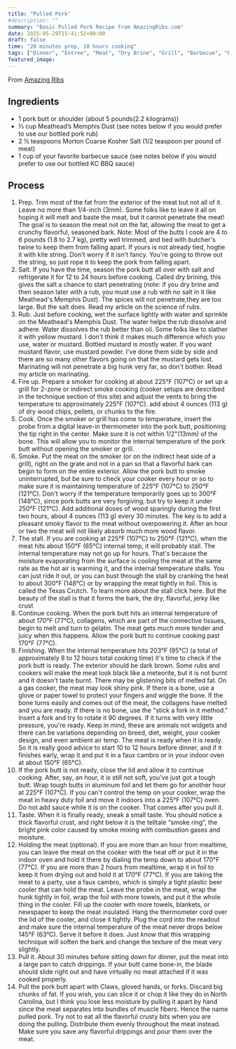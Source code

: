 ```yaml
---
title: "Pulled Pork"
#description: ""
summary: "Basic Pulled Pork Recipe from AmazingRibs.com"
date: 2025-05-29T15:41:52+00:00
draft: false
time: "20 minutes prep, 10 hours cooking"
tags: ["Dinner", "Entree", "Meat", "Dry Brine", "Grill", "Barbecue", "Pork", "Smoking"]
featured_image: 
---
```


From [Amazing Ribs](https://amazingribs.com/tested-recipes/pork-recipes/perfect-pulled-pork-recipe/)

## Ingredients

- 1 pork butt or shoulder (about 5 pounds(2.2 kilograms))
- ⅓ cup Meathead’s Memphis Dust (see notes below if you would prefer to use our bottled pork rub)
- 2 ½ teaspoons Morton Coarse Kosher Salt (1/2 teaspoon per pound of meat)
- 1 cup of your favorite barbecue sauce (see notes below if you would prefer to use our bottled KC BBQ sauce)

## Process

1. Prep. Trim most of the fat from the exterior of the meat but not all of it. Leave no more than 1/4-inch (3mm). Some folks like to leave it all on hoping it will melt and baste the meat, but it cannot penetrate the meat! The goal is to season the meat not on the fat, allowing the meat to get a crunchy flavorful, seasoned bark. Note: Most of the butts I cook are 4 to 6 pounds (1.8 to 2.7 kg), pretty well trimmed, and tied with butcher's twine to keep them from falling apart. If yours is not already tied, hogtie it with kite string. Don't worry if it isn't fancy. You're going to throw out the string, so just rope it to keep the pork from falling apart.
1. Salt. If you have the time, season the pork butt all over with salt and refrigerate it for 12 to 24 hours before cooking. Called dry brining, this gives the salt a chance to start penetrating (note: if you dry brine and then season later with a rub, you must use a rub with no salt in it like Meathead's Memphis Dust). The spices will not penetrate,they are too large. But the salt does. Read my article on the science of rubs.
1. Rub. Just before cooking, wet the surface lightly with water and sprinkle on the Meathead's Memphis Dust. The water helps the rub dissolve and adhere. Water dissolves the rub better than oil. Some folks like to slather it with yellow mustard. I don't think it makes much difference which you use, water or mustard. Bottled mustard is mostly water. If you want mustard flavor, use mustard powder. I've done them side by side and there are so many other flavors going on that the mustard gets lost. Marinating will not penetrate a big hunk very far, so don't bother. Read my article on marinating.
1. Fire up. Prepare a smoker for cooking at about 225°F (107°C) or set up a grill for 2-zone or indirect smoke cooking (cooker setups are described in the technique section of this site) and adjust the vents to bring the temperature to approximately 225°F (107°C). add about 4 ounces (113 g) of dry wood chips, pellets, or chunks to the fire.
1. Cook. Once the smoker or grill has come to temperature, insert the probe from a digital leave-in thermometer into the pork butt, positioning the tip right in the center. Make sure it is not within 1/2"(13mm) of the bone. This will allow you to monitor the internal temperature of the pork butt without opening the smoker or grill.
1. Smoke. Put the meat on the smoker (or on the indirect heat side of a grill), right on the grate and not in a pan so that a flavorful bark can begin to form on the entire exterior. Allow the pork butt to smoke uninterrupted, but be sure to check your cooker every hour or so to make sure it is maintaining temperature of 225°F (107°C) to 250°F (121°C). Don't worry if the temperature temporarily goes up to 300°F (148°C), since pork butts are very forgiving, but try to keep it under 250°F (121°C). Add additional doses of wood sparingly during the first two hours, about 4 ounces (113 g) every 30 minutes. The key is to add a pleasant smoky flavor to the meat without overpowering it. After an hour or two the meat will not likely absorb much more wood flavor.
1. The stall. If you are cooking at 225°F (107°C) to 250°F (121°C), when the meat hits about 150°F (65°C) internal temp, it will probably stall. The internal temperature may not go up for hours. That's because the moisture evaporating from the surface is cooling the meat at the same rate as the hot air is warming it, and the internal temperature stalls. You can just ride it out, or you can bust through the stall by cranking the heat to about 300°F (148°C) or by wrapping the meat tightly in foil. This is called the Texas Crutch. To learn more about the stall click here. But the beauty of the stall is that it forms the bark, the dry, flavorful, jerky like crust
1. Continue cooking. When the pork butt hits an internal temperature of about 170°F (77°C), collagens, which are part of the connective tissues, begin to melt and turn to gelatin. The meat gets much more tender and juicy when this happens. Allow the pork butt to continue cooking past 170°F (77°C).
1. Finishing. When the internal temperature hits 203°F (95°C) (a total of approximately 8 to 12 hours total cooking time) it's time to check if the pork butt is ready. The exterior should be dark brown. Some rubs and cookers will make the meat look black like a meteorite, but it is not burnt and it doesn't taste burnt. There may be glistening bits of melted fat. On a gas cooker, the meat may look shiny pink. If there is a bone, use a glove or paper towel to protect your fingers and wiggle the bone. If the bone turns easily and comes out of the meat, the collagens have melted and you are ready. If there is no bone, use the "stick a fork in it method." Insert a fork and try to rotate it 90 degrees. If it turns with very little pressure, you're ready. Keep in mind, these are animals not widgets and there can be variations depending on breed, diet, weight, your cooker design, and even ambient air temp. The meat is ready when it is ready. So it is really good advice to start 10 to 12 hours before dinner, and if it finishes early, wrap it and put it in a faux cambro or in your indoor oven at about 150°F (65°C).
1. If the pork butt is not ready, close the lid and allow it to continue cooking. After, say, an hour, it is still not soft, you've just got a tough butt. Wrap tough butts in aluminum foil and let them go for another hour at 225°F (107°C). If you can't control the temp on your cooker, wrap the meat in heavy duty foil and move it indoors into a 225°F (107°C) oven. Do not add sauce while it is on the cooker. That comes after you pull it.
1. Taste. When it is finally ready, sneak a small taste. You should notice a thick flavorful crust, and right below it is the telltale “smoke ring”, the bright pink color caused by smoke mixing with combustion gases and moisture.
1. Holding the meat (optional). If you are more than an hour from mealtime, you can leave the meat on the cooker with the heat off or put it in the indoor oven and hold it there by dialing the temp down to about 170°F (77°C). If you are more than 2 hours from mealtime, wrap it in foil to keep it from drying out and hold it at 170°F (77°C). If you are taking the meat to a party, use a faux cambro, which is simply a tight plastic beer cooler that can hold the meat. Leave the probe in the meat, wrap the hunk tightly in foil, wrap the foil with more towels, and put it the whole thing in the cooler. Fill up the cooler with more towels, blankets, or newspaper to keep the meat insulated. Hang the thermometer cord over the lid of the cooler, and close it tightly. Plug the cord into the readout and make sure the internal temperature of the meat never drops below 145°F (63°C). Serve it before it does. Just know that this wrapping technique will soften the bark and change the texture of the meat very slightly.
1. Pull it. About 30 minutes before sitting down for dinner, put the meat into a large pan to catch drippings. If your butt came bone-in, the blade should slide right out and have virtually no meat attached if it was cooked properly.
1. Pull the pork butt apart with Claws, gloved hands, or forks. Discard big chunks of fat. If you wish, you can slice it or chop it like they do in North Carolina, but I think you lose less moisture by pulling it apart by hand since the meat separates into bundles of muscle fibers. Hence the name pulled pork. Try not to eat all the flavorful crusty bits when you are doing the pulling. Distribute them evenly throughout the meat instead. Make sure you save any flavorful drippings and pour them over the meat.
